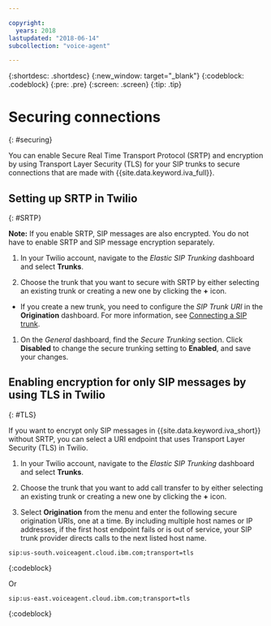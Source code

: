 ```yaml
---

copyright:
  years: 2018
lastupdated: "2018-06-14"
subcollection: "voice-agent"

---
```


{:shortdesc: .shortdesc}
{:new_window: target="_blank"}
{:codeblock: .codeblock}
{:pre: .pre}
{:screen: .screen}
{:tip: .tip}


# Securing connections
{: #securing}

You can enable Secure Real Time Transport Protocol (SRTP) and encryption by using Transport Layer Security (TLS) for your SIP trunks to secure connections that are made with {{site.data.keyword.iva_full}}.

## Setting up SRTP in Twilio
{: #SRTP}

**Note:** If you enable SRTP, SIP messages are also encrypted. You do not have to enable SRTP and SIP message encryption separately.

1. In your Twilio account, navigate to the _Elastic SIP Trunking_ dashboard and select **Trunks**.

1. Choose the trunk that you want to secure with SRTP by either selecting an existing trunk or creating a new one by clicking the **+** icon.

  * If you create a new trunk, you need to configure the _SIP Trunk URI_ in the **Origination** dashboard.  For more information, see [Connecting a SIP trunk](/docs/services/voice-agent/connect-SIP.html).

1. On the _General_ dashboard, find the _Secure Trunking_ section. Click **Disabled** to change the secure trunking setting to **Enabled**, and save your changes.

## Enabling encryption for only SIP messages by using TLS in Twilio
{: #TLS}

If you want to encrypt only SIP messages in {{site.data.keyword.iva_short}} without SRTP, you can select a URI endpoint that uses Transport Layer Security (TLS) in Twilio.

1. In your Twilio account, navigate to the _Elastic SIP Trunking_ dashboard and select **Trunks**.

1. Choose the trunk that you want to add call transfer to by either selecting an existing trunk or creating a new one by clicking the **+** icon.

1. Select **Origination** from the menu and enter the following secure origination URIs, one at a time. By including multiple host names or IP addresses, if the first host endpoint fails or is out of service, your SIP trunk provider directs calls to the next listed host name.

```
sip:us-south.voiceagent.cloud.ibm.com;transport=tls
```
{:codeblock}

Or

```
sip:us-east.voiceagent.cloud.ibm.com;transport=tls
```
{:codeblock}
